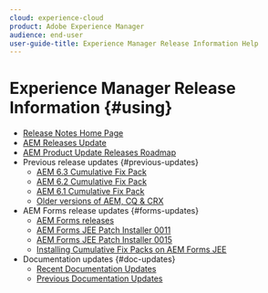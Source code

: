```yaml
---
cloud: experience-cloud
product: Adobe Experience Manager
audience: end-user
user-guide-title: Experience Manager Release Information Help
---
```


# Experience Manager Release Information {#using}

+ [Release Notes Home Page](home.md)
+ [AEM Releases Update](https://docs.adobe.com/content/help/en/release-notes/experience-cloud/current.html#aem)
+ [AEM Product Update Releases Roadmap](update-releases-roadmap.md)
+ Previous release updates {#previous-updates}
  + [AEM 6.3 Cumulative Fix Pack](release-notes-aem-6-3-cumulative-fix-pack.md)
  + [AEM 6.2 Cumulative Fix Pack](release-notes-aem-6-2-cumulative-fix-pack.md)
  + [AEM 6.1 Cumulative Fix Pack ](release-notes-aem-6-1-cumulative-fix-pack.md)
  + [Older versions of AEM, CQ & CRX](aem-previous-versions.md)
+ AEM Forms release updates {#forms-updates}
  + [AEM Forms releases](kb/aem-forms-releases.md)
  + [AEM Forms JEE Patch Installer 0011](quick-fixes/6-5/jee-patch-0011.md)
  + [AEM Forms JEE Patch Installer 0015](quick-fixes/6-4/jee-patch-0015.md)
  + [Installing Cumulative Fix Packs on AEM Forms JEE](install-cfp-aem-forms-jee.md)
+ Documentation updates {#doc-updates}
  + [Recent Documentation Updates](documentation-updates.md)
  + [Previous Documentation Updates](previous-documentation-updates.md)  
